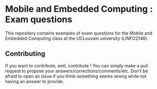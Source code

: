 # Mobile and Embedded Computing : Exam questions

This repository contains examples of exam questions for the Mobile and Embedded Computing class at the UCLouvain university (LINFO2146).

## Contributing

If you want to contribute, well, contribute ! You can simply make a pull request to propose your answers/corrections/comments/etc. Don't be afraid to open an issue if you think something seems wrong while not having an answer to provide.